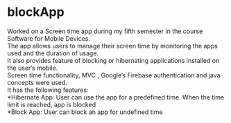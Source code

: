 # blockApp
Worked on a Screen time app during my fifth semester in the course Software for Mobile Devices.<br />
The app allows users to manage their screen time by monitoring the apps used and the duration of usage.<br />
It also provides feature of blocking or hibernating applications installed on the user’s mobile. <br />
Screen time functionality, MVC , Google’s Firebase authentication and java concepts were used. <br />
It has the following features:<br />
  *Hibernate App: User can use the app for a predefined time. When the time limit is reached, app is blocked<br />
  *Block App:
    User can block an app for undefined time
  
